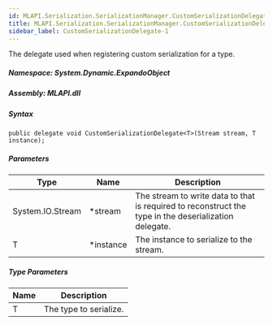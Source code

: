 ```yaml
---  
id: MLAPI.Serialization.SerializationManager.CustomSerializationDelegate-1  
title: MLAPI.Serialization.SerializationManager.CustomSerializationDelegate-1
sidebar_label: CustomSerializationDelegate-1
---
```


<div class="markdown level0 summary">

The delegate used when registering custom serialization for a type.

</div>

<div class="markdown level0 conceptual">

</div>

##### **Namespace**: System.Dynamic.ExpandoObject

##### **Assembly**: MLAPI.dll

##### Syntax

    public delegate void CustomSerializationDelegate<T>(Stream stream, T instance);

##### Parameters

| Type             | Name       | Description                                                                                           |
|------------------|------------|-------------------------------------------------------------------------------------------------------|
| System.IO.Stream | \*stream   | The stream to write data to that is required to reconstruct the type in the deserialization delegate. |
| T                | \*instance | The instance to serialize to the stream.                                                              |

##### Type Parameters

| Name | Description            |
|------|------------------------|
| T    | The type to serialize. |
